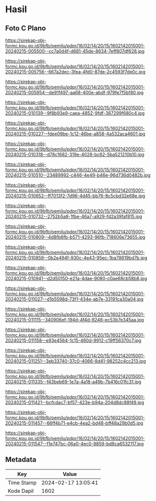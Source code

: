 # Hasil

## Foto C Plano

https://sirekap-obj-formc.kpu.go.id/9bfb/pemilu/pdpr/16/02/14/20/15/1602142015001-20240215-005500--cc7a0d4f-d681-45de-8634-7eff807df628.jpg

https://sirekap-obj-formc.kpu.go.id/9bfb/pemilu/pdpr/16/02/14/20/15/1602142015001-20240215-005756--667a2dec-3fea-4fd0-87de-2c4593f7de0c.jpg

https://sirekap-obj-formc.kpu.go.id/9bfb/pemilu/pdpr/16/02/14/20/15/1602142015001-20240215-005954--de91f497-aa68-400e-abdf-979fe7f5bf80.jpg

https://sirekap-obj-formc.kpu.go.id/9bfb/pemilu/pdpr/16/02/14/20/15/1602142015001-20240215-010139--9f8b93e9-caea-4852-9fdf-387299f680c4.jpg

https://sirekap-obj-formc.kpu.go.id/9bfb/pemilu/pdpr/16/02/14/20/15/1602142015001-20240215-010227--fdee09be-1c12-46be-a858-4a532aca4601.jpg

https://sirekap-obj-formc.kpu.go.id/9bfb/pemilu/pdpr/16/02/14/20/15/1602142015001-20240215-010318--d78c1682-319e-4028-bc62-5ba521210b10.jpg

https://sirekap-obj-formc.kpu.go.id/9bfb/pemilu/pdpr/16/02/14/20/15/1602142015001-20240215-010510--23489992-c446-4e49-b46e-96d736d0482b.jpg

https://sirekap-obj-formc.kpu.go.id/9bfb/pemilu/pdpr/16/02/14/20/15/1602142015001-20240215-010652--ff7013f2-7d96-4d45-bb76-8c5cbd32e68e.jpg

https://sirekap-obj-formc.kpu.go.id/9bfb/pemilu/pdpr/16/02/14/20/15/1602142015001-20240215-010732--2752b5a8-1fbe-46a7-a929-fd2a39faf815.jpg

https://sirekap-obj-formc.kpu.go.id/9bfb/pemilu/pdpr/16/02/14/20/15/1602142015001-20240215-010809--4d8fb6fb-b571-4293-96fb-718606e73655.jpg

https://sirekap-obj-formc.kpu.go.id/9bfb/pemilu/pdpr/16/02/14/20/15/1602142015001-20240215-010859--0b2e494f-930c-4e43-95ec-1ba78619bd7b.jpg

https://sirekap-obj-formc.kpu.go.id/9bfb/pemilu/pdpr/16/02/14/20/15/1602142015001-20240215-010941--d2d50150-e21a-4dae-9080-c0ae68cb58b8.jpg

https://sirekap-obj-formc.kpu.go.id/9bfb/pemilu/pdpr/16/02/14/20/15/1602142015001-20240215-011027--d1b5598d-73f1-434e-ab7e-33191ca30a04.jpg

https://sirekap-obj-formc.kpu.go.id/9bfb/pemilu/pdpr/16/02/14/20/15/1602142015001-20240215-011115--340906ef-194d-4f4d-9246-ec53b7e345aa.jpg

https://sirekap-obj-formc.kpu.go.id/9bfb/pemilu/pdpr/16/02/14/20/15/1602142015001-20240215-011158--e93e4564-1c15-460d-9912-c19ff56370c7.jpg

https://sirekap-obj-formc.kpu.go.id/9bfb/pemilu/pdpr/16/02/14/20/15/1602142015001-20240215-011251--3eb33740-37c0-4066-8d41-98252c4cc213.jpg

https://sirekap-obj-formc.kpu.go.id/9bfb/pemilu/pdpr/16/02/14/20/15/1602142015001-20240215-011335--f43beb69-1e7a-4a18-a49b-7b416c01fc31.jpg

https://sirekap-obj-formc.kpu.go.id/9bfb/pemilu/pdpr/16/02/14/20/15/1602142015001-20240215-011421--bcfcdac7-bf57-423e-b94a-204d8dc88f49.jpg

https://sirekap-obj-formc.kpu.go.id/9bfb/pemilu/pdpr/16/02/14/20/15/1602142015001-20240215-011457--66ff4b71-e4cb-4ea2-bd48-bff48a29b0d5.jpg

https://sirekap-obj-formc.kpu.go.id/9bfb/pemilu/pdpr/16/02/14/20/15/1602142015001-20240215-011547--f1e747bc-06a0-4ec0-8859-bd8ca6532117.jpg


## Metadata

| Key        | Value               |
| ---------- | ------------------- |
| Time Stamp | 2024-02-17 13:05:41 |
| Kode Dapil | 1602                |



